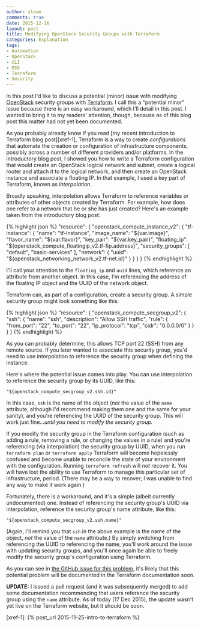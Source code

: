 ```yaml
---
author: slowe
comments: true
date: 2015-12-16
layout: post
title: Modifying OpenStack Security Groups with Terraform
categories: Explanation
tags:
- Automation
- OpenStack
- CLI
- OSS
- Terraform
- Security
---
```


In this post I'd like to discuss a potential (minor) issue with modifying [OpenStack][link-2] security groups with [Terraform][link-1]. I call this a "potential minor" issue because there is an easy workaround, which I'll detail in this post. I wanted to bring it to my readers' attention, though, because as of this blog post this matter had not yet been documented.

As you probably already know if you read [my recent introduction to Terraform blog post][xref-1], Terraform is a way to create _configurations_ that automate the creation or configuration of infrastructure components, possibly across a number of different providers and/or platforms. In the introductory blog post, I showed you how to write a Terraform configuration that would create an OpenStack logical network and subnet, create a logical router and attach it to the logical network, and then create an OpenStack instance and associate a floating IP. In that example, I used a key part of Terraform, known as _interpolation_.

Broadly speaking, interpolation allows Terraform to reference variables or attributes of other objects created by Terraform. For example, how does one refer to a network that he or she has just created? Here's an example taken from the introductory blog post:

{% highlight json %}
   "resource": {
        "openstack_compute_instance_v2": {
            "tf-instance": {
                "name": "tf-instance",
                "image_name": "${var.image}",
                "flavor_name": "${var.flavor}",
                "key_pair": "${var.key_pair}",
                "floating_ip": "${openstack_compute_floatingip_v2.tf-fip.address}",
                "security_groups": [
                    "default",
                    "basic-services"
                ],
                "network": {
                    "uuid": "${openstack_networking_network_v2.tf-net.id}"
                }
            }
        }
    }
{% endhighlight %}

I'll call your attention to the `floating_ip` and `uuid` lines, which reference an attribute from another object. In this case, I'm referencing the address of the floating IP object and the UUID of the network object.

Terraform can, as part of a configuration, create a security group. A simple security group might look something like this:

{% highlight json %}
    "resource": {
        "openstack_compute_secgroup_v2": {
            "ssh": {
                "name": "ssh",
                "description": "Allow SSH traffic",
                "rule": {
                    "from_port": "22",
                    "to_port": "22",
                    "ip_protocol": "tcp",
                    "cidr": "0.0.0.0/0"
                }
            }
        }
    }
{% endhighlight %}

As you can probably determine, this allows TCP port 22 (SSH) from any remote source. If you later wanted to associate this security group, you'd need to use interpolation to reference the security group when defining the instance.

Here's where the potential issue comes into play. You can use interpolation to reference the security group by its UUID, like this:

    "${openstack_compute_secgroup_v2.ssh.id}"

In this case, `ssh` is the name of the object (_not_ the value of the `name` attribute, although I'd recommend making them one and the same for your sanity), and you're referencing the UUID of the security group. This will work just fine..._until you need to modify the security group._

If you modify the security group in the Terraform configuration (such as adding a rule, removing a rule, or changing the values in a rule) and you're referencing (via interpolation) the security group by UUID, when you run `terraform plan` or `terraform apply` Terraform will become hopelessly confused and become unable to reconcile the state of your environment with the configuration. Running `terraform refresh` will _not_ recover it. You will have lost the ability to use Terraform to manage this particular set of infrastructure, period. (There may be a way to recover; I was unable to find any way to make it work again.)

Fortunately, there is a workaround, and it's a simple (albeit currently undocumented) one. Instead of referencing the security group's UUID via interpolation, reference the security group's name attribute, like this:

    "${openstack_compute_secgroup_v2.ssh.name}"

(Again, I'll remind you that `ssh` in the above example is the name of the object, _not_ the value of the `name` attribute.) By simply switching from referencing the UUID to referencing the name, you'll work around the issue with updating security groups, and you'll once again be able to freely modify the security group's configuration using Terraform.

As you can see in [the GitHub issue for this problem][link-3], it's likely that this potential problem will be documented in the Terraform documentation soon.

**UPDATE:** I issued a pull request (and it was subsequently merged) to add some documentation recommending that users reference the security group using the `name` attribute. As of today (17 Dec 2015), the update wasn't yet live on the Terraform website, but it should be soon.


[link-1]: http://terraform.io
[link-2]: http://www.openstack.org
[link-3]: https://github.com/hashicorp/terraform/issues/4319
[xref-1]: {% post_url 2015-11-25-intro-to-terraform %}
